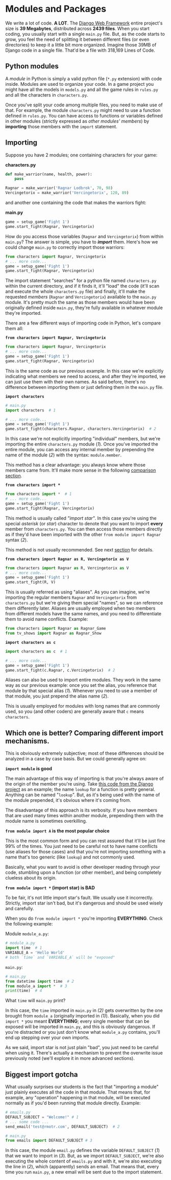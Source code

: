 # Modules and Packages

We write a lot of code. **A LOT**. The [Django Web Framework](https://www.djangoproject.com/) entire project's size is **39 Megabytes**, distributed across **2439 files**. When you start coding, you usually start with a single `main.py` file. But, as the code starts to grow, you feel the need of splitting it between different files (or even directories) to keep it a little bit more organized. Imagine those 39MB of Django code in a single file. That'd be a file with 318,169 Lines of Code.

## Python modules

A _module_ in Python is simply a valid python file (`*.py` extension) with code inside. Modules are used to organize your code. In a game project you might have all the models in `models.py` and all the game rules in `rules.py` and all the characters in `characters.py`.

Once you've split your code among multiple files, you need to make use of that. For example, the module `characters.py` might need to use a function defined in `rules.py`. You can have access to functions or variables defined in other modules (strictly expressed as _other modules' members_) by **importing** those members with the `import` statement.

## Importing

Suppose you have 2 modules; one containing characters for your game:

**characters.py**
```python
def make_warrior(name, health, power):
    pass

Ragnar = make_warrior('Ragnar Lodbrok', 70, 98)
Vercingetorix = make_warrior('Vercingetorix', 120, 89)
```

and another one containing the code that makes the warriors fight:

**main.py**
```python
game = setup_game('Fight 1')
game.start_fight(Ragnar, Vercingetorix)
```

How do you access those variables (`Ragnar` and `Vercingetorix`) from within `main.py`? The answer is simple, you have to **_import_** them. Here's how we could change `main.py` to correctly import those warriors:

```python
from characters import Ragnar, Vercingetorix
# ... more code...
game = setup_game('Fight 1')
game.start_fight(Ragnar, Vercingetorix)
```

The import statement "searches" for a python file named `characters.py` within the current directory, and if it finds it, it'll "load" the code (it'll scan and execute the whole `characters.py` file) and finally, it'll make the requested _members_ (`Ragnar` and `Vercingetorix`) available to the `main.py` module. It's pretty much the same as those members would have been originally defined inside `main.py`, they're fully available in whatever module they're imported.

There are a few different ways of importing code in Python, let's compare them all:

**`from characters import Ragnar, Vercingetorix`**

```python
from characters import Ragnar, Vercingetorix
# ... more code...
game = setup_game('Fight 1')
game.start_fight(Ragnar, Vercingetorix)
```

This is the same code as our previous example. In this case we're explicitly indicating what members we need to access, and after they're imported, we can just use them with their own names. As said before, there's no difference between importing them or just defining them in the `main.py` file.

**`import characters`**

```python
# main.py
import characters  # 1

# ... more code...
game = setup_game('Fight 1')
game.start_fight(characters.Ragnar, characters.Vercingetorix)  # 2
```

In this case we're not explicitly importing "individual" members, but we're importing the entire `characters.py` module (_1_). Once you've imported the entire module, you can access any internal member by prepending the name of the module (_2_) with the syntax: `module.member`. 

This method has a clear advantage: you always know where those members came from. It'll make more sense in the following [comparison section](#which-one-is-better-comparing-different-import-mechanisms).

**`from characters import *`**

```python
from characters import *  # 1
# ... more code...
game = setup_game('Fight 1')
game.start_fight(Ragnar, Vercingetorix)
```

This method is usually called _"import star"_. In this case you're using the special _asterisk_ (or _star_) character to denote that you want to import **every** member from `characters.py`. You can then access those members directly as if they'd have been imported with the other `from module import Ragnar` syntax (_2_).

This method is not usually recommended. See next [section](#which-one-is-better-comparing-different-import-mechanisms) for details.

**`from characters import Ragnar as R, Vercingetorix as V`**

```python
from characters import Ragnar as R, Vercingetorix as V
# ... more code...
game = setup_game('Fight 1')
game.start_fight(R, V)
```

This is usually referred as using "aliases". As you can imagine, we're importing the regular members `Ragnar` and `Vercingetorix` from `characters.py` but we're giving them special "names", so we can reference them differently later. Aliases are usually employed when two members from different models have the same names, and you need to differentiate them to avoid name conflicts. Example:

```python
from characters import Ragnar as Ragnar_Game
from tv_shows import Ragnar as Ragnar_Show
```

**`import characters as c`**

```python
import characters as c  # 1

# ... more code...
game = setup_game('Fight 1')
game.start_fight(c.Ragnar, c.Vercingetorix)  # 2
```

Aliases can also be used to import entire modules. They work in the same way as our previous example: once you set the alias, you reference that module by that special alias (_1_). Whenever you need to use a member of that module, you just prepend the alias name (_2_).

This is usually employed for modules with long names that are commonly used, so you (and other coders) are generally aware that `c` means `characters`.

## Which one is better? Comparing different import mechanisms.

This is obviously extremely subjective; most of these differences should be analyzed in a case by case basis. But we could generally agree on:

**`import module` is good**

The main advantage of this way of importing is that you're always aware of the origin of the member you're using. Take [this code from the Django project](https://github.com/django/django/blob/87c76aa116ef49be2d6ff3ecf2fec37414638246/django/core/handlers/wsgi.py#L86) as an example; the name `lookup` for a function is pretty general. Anything can be named "`lookup`". But, as it's being used with the name of the module prepended, it's obvious where it's coming from.

The disadvantage of this approach is its verbosity. If you have members that are used many times within another module, prepending them with the module name is sometimes overkilling.

**`from module import A` is the most popular choice** 

This is the most common form and you can rest assured that it'll be just fine 99% of the times. You just need to be careful not to have name conflicts (use aliases for those cases) and that you're not importing something with a name that's too generic (like `lookup`) and not commonly used.

Basically, what you want to avoid is other developer reading through your code, stumbling upon a function (or other member), and being completely clueless about its origin.

**`from module import *` (import star) is BAD** 

To be fair, it's not little import star's fault. We usually use it incorrectly. Strictly, import star isn't bad, but it's dangerous and should be used wisely and carefully.

When you do `from module import *` you're importing **EVERYTHING**. Check the following example:

Module `module_a.py`:

```python
# module_a.py
import time  # 1
VARIABLE_A = 'Hello World'
# both `time` and `VARIABLE_A` will be "exposed"
```

`main.py`:

```python
# main.py
from datetime import time  # 2
from module_a import *  # 3
print(time)  # 4
```

What `time` will `main.py` print?

In this case, the `time` imported in `main.py` in _(2)_ gets overwritten by the one brought from `module_a` (originally imported in _(1)_). Basically, when you did `import *` you meant **EVERYTHING**; every single member that can be exposed will be imported in `main.py`, and this is obviously dangerous. If you're distracted or you just don't know what `module_a.py` contains, you'll end up stepping over your own imports.

As we said, import star is not just plain "bad", you just need to be careful when using it. There's actually a mechanism to prevent the overwrite issue previously noted (we'll explore it in more advanced sections).

## Biggest import gotcha

What usually surprises our students is the fact that "importing a module" just plainly executes all the code in that module. That means that, for example, any "operation" happening in that module, will be executed normally as if you'd been running that module directly. Example:

```python
# emails.py
DEFAULT_SUBJECT = "Welcome!" # 1
# ... some code ... 
send_email('test@rmotr.com', DEFAULT_SUBJECT)  # 2
```

```python
# main.py
from emails import DEFAULT_SUBJECT # 3
```

In this case, the module `email.py` defines the variable `DEFAULT_SUBJECT` (_1_) that we want to import in (_3_). But, as we import `DEFAULT_SUBJECT`, we're also executing the whole content of `emails.py` and with it, we're also executing the line in (_2_), which (apparently) sends an email. That means that, every time you run `main.py`, a new email will be sent due to the import statement.

